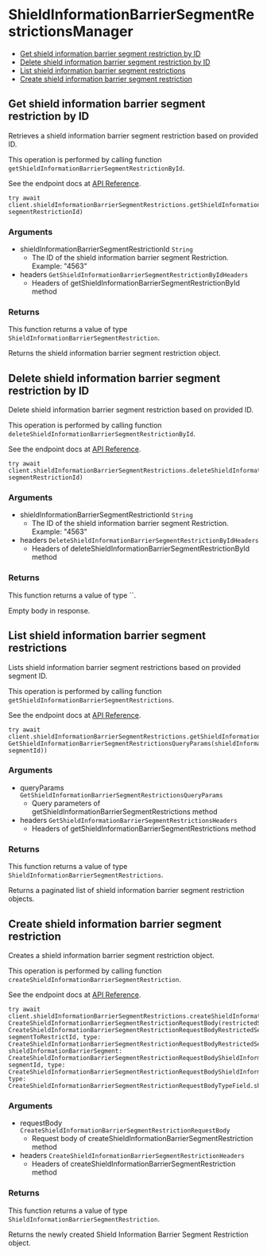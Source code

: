 # ShieldInformationBarrierSegmentRestrictionsManager


- [Get shield information barrier segment restriction by ID](#get-shield-information-barrier-segment-restriction-by-id)
- [Delete shield information barrier segment restriction by ID](#delete-shield-information-barrier-segment-restriction-by-id)
- [List shield information barrier segment restrictions](#list-shield-information-barrier-segment-restrictions)
- [Create shield information barrier segment restriction](#create-shield-information-barrier-segment-restriction)

## Get shield information barrier segment restriction by ID

Retrieves a shield information barrier segment
restriction based on provided ID.

This operation is performed by calling function `getShieldInformationBarrierSegmentRestrictionById`.

See the endpoint docs at
[API Reference](https://developer.box.com/reference/get-shield-information-barrier-segment-restrictions-id/).

<!-- sample get_shield_information_barrier_segment_restrictions_id -->
```
try await client.shieldInformationBarrierSegmentRestrictions.getShieldInformationBarrierSegmentRestrictionById(shieldInformationBarrierSegmentRestrictionId: segmentRestrictionId)
```

### Arguments

- shieldInformationBarrierSegmentRestrictionId `String`
  - The ID of the shield information barrier segment Restriction. Example: "4563"
- headers `GetShieldInformationBarrierSegmentRestrictionByIdHeaders`
  - Headers of getShieldInformationBarrierSegmentRestrictionById method


### Returns

This function returns a value of type `ShieldInformationBarrierSegmentRestriction`.

Returns the shield information barrier segment
restriction object.


## Delete shield information barrier segment restriction by ID

Delete shield information barrier segment restriction
based on provided ID.

This operation is performed by calling function `deleteShieldInformationBarrierSegmentRestrictionById`.

See the endpoint docs at
[API Reference](https://developer.box.com/reference/delete-shield-information-barrier-segment-restrictions-id/).

<!-- sample delete_shield_information_barrier_segment_restrictions_id -->
```
try await client.shieldInformationBarrierSegmentRestrictions.deleteShieldInformationBarrierSegmentRestrictionById(shieldInformationBarrierSegmentRestrictionId: segmentRestrictionId)
```

### Arguments

- shieldInformationBarrierSegmentRestrictionId `String`
  - The ID of the shield information barrier segment Restriction. Example: "4563"
- headers `DeleteShieldInformationBarrierSegmentRestrictionByIdHeaders`
  - Headers of deleteShieldInformationBarrierSegmentRestrictionById method


### Returns

This function returns a value of type ``.

Empty body in response.


## List shield information barrier segment restrictions

Lists shield information barrier segment restrictions
based on provided segment ID.

This operation is performed by calling function `getShieldInformationBarrierSegmentRestrictions`.

See the endpoint docs at
[API Reference](https://developer.box.com/reference/get-shield-information-barrier-segment-restrictions/).

<!-- sample get_shield_information_barrier_segment_restrictions -->
```
try await client.shieldInformationBarrierSegmentRestrictions.getShieldInformationBarrierSegmentRestrictions(queryParams: GetShieldInformationBarrierSegmentRestrictionsQueryParams(shieldInformationBarrierSegmentId: segmentId))
```

### Arguments

- queryParams `GetShieldInformationBarrierSegmentRestrictionsQueryParams`
  - Query parameters of getShieldInformationBarrierSegmentRestrictions method
- headers `GetShieldInformationBarrierSegmentRestrictionsHeaders`
  - Headers of getShieldInformationBarrierSegmentRestrictions method


### Returns

This function returns a value of type `ShieldInformationBarrierSegmentRestrictions`.

Returns a paginated list of
shield information barrier segment restriction objects.


## Create shield information barrier segment restriction

Creates a shield information barrier
segment restriction object.

This operation is performed by calling function `createShieldInformationBarrierSegmentRestriction`.

See the endpoint docs at
[API Reference](https://developer.box.com/reference/post-shield-information-barrier-segment-restrictions/).

<!-- sample post_shield_information_barrier_segment_restrictions -->
```
try await client.shieldInformationBarrierSegmentRestrictions.createShieldInformationBarrierSegmentRestriction(requestBody: CreateShieldInformationBarrierSegmentRestrictionRequestBody(restrictedSegment: CreateShieldInformationBarrierSegmentRestrictionRequestBodyRestrictedSegmentField(id: segmentToRestrictId, type: CreateShieldInformationBarrierSegmentRestrictionRequestBodyRestrictedSegmentTypeField.shieldInformationBarrierSegment), shieldInformationBarrierSegment: CreateShieldInformationBarrierSegmentRestrictionRequestBodyShieldInformationBarrierSegmentField(id: segmentId, type: CreateShieldInformationBarrierSegmentRestrictionRequestBodyShieldInformationBarrierSegmentTypeField.shieldInformationBarrierSegment), type: CreateShieldInformationBarrierSegmentRestrictionRequestBodyTypeField.shieldInformationBarrierSegmentRestriction))
```

### Arguments

- requestBody `CreateShieldInformationBarrierSegmentRestrictionRequestBody`
  - Request body of createShieldInformationBarrierSegmentRestriction method
- headers `CreateShieldInformationBarrierSegmentRestrictionHeaders`
  - Headers of createShieldInformationBarrierSegmentRestriction method


### Returns

This function returns a value of type `ShieldInformationBarrierSegmentRestriction`.

Returns the newly created Shield
Information Barrier Segment Restriction object.


